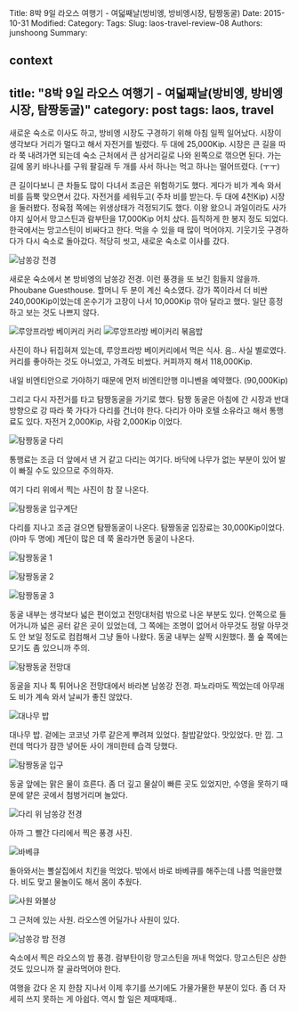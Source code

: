 Title: 8박 9일 라오스 여행기 - 여덟째날(방비엥, 방비엥시장, 탐짱동굴)
Date: 2015-10-31
Modified:
Category:
Tags:
Slug: laos-travel-review-08
Authors: junshoong
Summary:


context
---
title: "8박 9일 라오스 여행기 - 여덟째날(방비엥, 방비엥시장, 탐짱동굴)"
category: post
tags: laos, travel
---

새로운 숙소로 이사도 하고, 방비엥 시장도 구경하기 위해 아침 일찍 일어났다. 시장이 생각보다 거리가 멀다고 해서 자전거를 빌렸다. 두 대에 25,000Kip. 시장은 큰 길을 따라 쭉 내려가면 되는데 숙소 근처에서 큰 삼거리길로 나와 왼쪽으로 꺾으면 된다. 가는 길에 몽키 바나나를 구워 팔길래 두 개를 사서 하나는 먹고 하나는 떨어뜨렸다. (ㅜㅜ)

큰 길이다보니 큰 차들도 많이 다녀서 조금은 위험하기도 했다. 게다가 비가 계속 와서 비를 듬뿍 맞으면서 갔다. 자전거를 세워두고( 주차 비를 받는다. 두 대에 4천Kip) 시장을 둘러봤다. 정육점 쪽에는 위생상태가 걱정되기도 했다. 이왕 왔으니 과일이라도 사가야지 싶어서 망고스틴과 람부탄을 17,000Kip 어치 샀다. 듬직하게 한 봉지 정도 되었다. 한국에서는 망고스틴이 비싸다고 한다.  먹을 수 있을 때 많이 먹어야지. 기웃기웃 구경하다가 다시 숙소로 돌아갔다. 적당히 씻고, 새로운 숙소로 이사를 갔다.

![남쏭강 전경](/images/2015-10-31/laos08-01.jpg)

새로운 숙소에서 본 방비엥의 남쏭강 전경. 이런 풍경을 또 보긴 힘들지 않을까. Phoubane Guesthouse. 할머니 두 분이 계신 숙소였다. 강가 쪽이라서 더 비싼 240,000Kip이었는데 온수기가 고장이 나서 10,000Kip 깎아 달라고 했다. 일단 흥정하고 보는 것도 나쁘지 않다.

![루앙프라방 베이커리 커리](/images/2015-10-31/laos08-02.jpg)
![루앙프라방 베이커리 볶음밥](/images/2015-10-31/laos08-03.jpg)


사진이 하나 뒤집혀져 있는데, 루앙프라방 베이커리에서 먹은 식사. 음.. 사실 별로였다. 커리를 좋아하는 것도 아니었고, 가격도 비쌌다. 커피까지 해서 118,000Kip.

내일 비엔티안으로 가야하기 때문에 먼저 비엔티안행 미니벤을 예약했다. (90,000Kip)


그리고 다시 자전거를 타고 탐짱동굴을 가기로 했다. 탐짱 동굴은 아침에 간 시장과 반대 방향으로 강 따라 쭉 가다가 다리를 건너야 한다. 다리가 아마 호텔 소유라고 해서 통행료도 있다. 자전거 2,000Kip, 사람 2,000Kip 이었다.

![탐짱동굴 다리](/images/2015-10-31/laos08-04.jpg)

통행료는 조금 더 앞에서 낸 거 같고 다리는 여기다. 바닥에 나무가 없는 부분이 있어 발이 빠질 수도 있으므로 주의하자.

여기 다리 위에서 찍는 사진이 참 잘 나온다.

![탐짱동굴 입구계단](/images/2015-10-31/laos08-05.jpg)


다리를 지나고 조금 걸으면 탐짱동굴이 나온다. 탐짱동굴 입장료는 30,000Kip이었다. (아마 두 명에) 계단이 많은 데 쭉 올라가면 동굴이 나온다.


![탐짱동굴 1](/images/2015-10-31/laos08-06.jpg)

![탐짱동굴 2](/images/2015-10-31/laos08-07.jpg)

![탐짱동굴 3](/images/2015-10-31/laos08-08.jpg)


동굴 내부는 생각보다 넓은 편이었고 전망대처럼 밖으로 나온 부분도 있다. 안쪽으로 들어가니까 넓은 공터 같은 곳이 있었는데, 그 쪽에는 조명이 없어서 아무것도 정말 아무것도 안 보일 정도로 컴컴해서 그냥 돌아 나왔다. 동굴 내부는 살짝 시원했다. 풀 숲 쪽에는 모기도 좀 있으니까 주의.

![탐짱동굴 전망대](/images/2015-10-31/laos08-09.jpg)


동굴을 지나 톡 튀어나온 전망대에서 바라본 남쏭강 전경. 파노라마도 찍었는데 아무래도 비가 계속 와서 날씨가 좋진 않았다.

![대나무 밥](/images/2015-10-31/laos08-10.jpg)


대나무 밥. 겉에는 코코넛 가루 같은게 뿌려져 있었다. 찰밥같았다. 맛있었다. 만 낍. 그런데 먹다가 잠깐 넣어둔 사이 개미한테 습격 당했다.

![탐짱동굴 입구](/images/2015-10-31/laos08-11.jpg)

동굴 앞에는 맑은 물이 흐른다. 좀 더 깊고 물살이 빠른 곳도 있었지만, 수영을 못하기 때문에 얕은 곳에서 첨벙거리며 놀았다.

![다리 위 남쏭강 전경](/images/2015-10-31/laos08-12.jpg)

아까 그 빨간 다리에서 찍은 풍경 사진.

![바베큐](/images/2015-10-31/laos08-13.jpg)

돌아와서는 뽈살집에서 치킨을 먹었다. 밖에서 바로 바베큐를 해주는데 나름 먹을만했다. 비도 맞고 물놀이도 해서 몸이 추웠다.

![사원 와불상](/images/2015-10-31/laos08-14.jpg)


그 근처에 있는 사원. 라오스엔 어딜가나 사원이 있다.

![남쏭강 밤 전경](/images/2015-10-31/laos08-15.jpg)



숙소에서 찍은 라오스의 밤 풍경. 람부탄이랑 망고스틴을 꺼내 먹었다. 망고스틴은 상한 것도 있으니까 잘 골라먹어야 한다.


여행을 갔다 온 지 한참 지나서 이제 후기를 쓰기에도 가물가물한 부분이 있다. 좀 더 자세히 쓰지 못하는 게 아쉽다. 역시 할 일은 제때제때..

